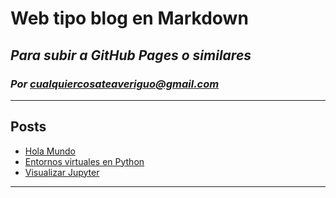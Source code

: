 <!-- Encabezado    -->
# Web tipo blog en Markdown
## *Para subir a GitHub Pages o similares*
### *Por cualquiercosateaveriguo@gmail.com*

---
<!-- Lista de post... actualizar a mano   -->

## Posts

* [Hola Mundo](/posts/Post_001.md)
* [Entornos virtuales en Python](/posts/Post_002.md)
* [Visualizar Jupyter](/posts/Post_003.md)


---


